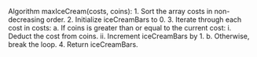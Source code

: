 Algorithm maxIceCream(costs, coins):
    1. Sort the array costs in non-decreasing order.
    2. Initialize iceCreamBars to 0.
    3. Iterate through each cost in costs:
        a. If coins is greater than or equal to the current cost:
            i. Deduct the cost from coins.
            ii. Increment iceCreamBars by 1.
        b. Otherwise, break the loop.
    4. Return iceCreamBars.


